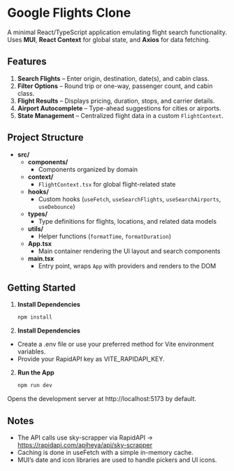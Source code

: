 # Google Flights Clone

A minimal React/TypeScript application emulating flight search functionality. Uses **MUI**, **React Context** for global state, and **Axios** for data fetching.

## Features

1. **Search Flights** – Enter origin, destination, date(s), and cabin class.  
2. **Filter Options** – Round trip or one-way, passenger count, and cabin class.  
3. **Flight Results** – Displays pricing, duration, stops, and carrier details.  
4. **Airport Autocomplete** – Type-ahead suggestions for cities or airports.  
5. **State Management** – Centralized flight data in a custom `FlightContext`.  

## Project Structure

- **src/**  
  - **components/**  
    - Components organized by domain
  - **context/**  
    - `FlightContext.tsx` for global flight-related state  
  - **hooks/**  
    - Custom hooks (`useFetch`, `useSearchFlights`, `useSearchAirports`, `useDebounce`)  
  - **types/**  
    - Type definitions for flights, locations, and related data models  
  - **utils/**  
    - Helper functions (`formatTime`, `formatDuration`)  
  - **App.tsx**  
    - Main container rendering the UI layout and search components  
  - **main.tsx**  
    - Entry point, wraps `App` with providers and renders to the DOM  

## Getting Started

1. **Install Dependencies**  
   ```bash
   npm install
   ```

2. **Install Dependencies**  
- Create a .env file or use your preferred method for Vite environment variables.
- Provide your RapidAPI key as VITE_RAPIDAPI_KEY.

2. **Run the App**
   
   ```bash
   npm run dev
   ```
Opens the development server at http://localhost:5173 by default.

## Notes
- The API calls use sky-scrapper via RapidAPI -> https://rapidapi.com/apiheya/api/sky-scrapper
- Caching is done in useFetch with a simple in-memory cache.
- MUI’s date and icon libraries are used to handle pickers and UI icons.
